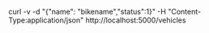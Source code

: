 curl -v -d "{\"name\": \"bikename\",\"status\":1}" -H "Content-Type:application/json" http://localhost:5000/vehicles